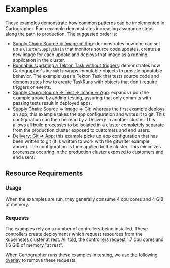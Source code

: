 # Examples

These examples demonstrate how common patterns can be implemented in Cartographer. Each example demonstrates increasing
assurance steps along the path to production. The suggested order is:

- [Supply Chain: Source => Image => App](basic-sc/README.md): demonstrates how one can set up a `ClusterSupplyChain`
  that monitors source code updates, creates a new image for each update and deploys that image as a running application
  in the cluster.
- [Runnable: Updating a Tekton Task without triggers](runnable-tekton/README.md):
  demonstrates how Cartographer's `Runnable` wraps immutable objects to provide updatable behavior. The example uses a
  Tekton Task that tests source code and demonstrates how to
  create [TaskRuns](https://tekton.dev/docs/pipelines/taskruns/)
  with objects that don't require triggers or events.
- [Supply Chain: Source => Test => Image => App](testing-sc/README.md): expands upon the example above by adding
  testing, assuring that only commits with passing tests result in deployed apps.
- [Supply Chain: Source => Image => Git](gitwriter-sc/README.md): whereas the first example deploys an app, this example
  takes the app configuration and writes it to git. This configuration can then be read by a Delivery in another
  cluster. This allows all build processes to be isolated in a cluster completely separate from the production cluster
  exposed to customers and end users.
- [Delivery: Git => App](basic-delivery/README.md): this example picks up app configuration that has been written to
  git (it is written to work with the gitwriter example above). The configuration is then applied to the cluster. This
  minimizes processes occuring in the production cluster exposed to customers and end users.

## Resource Requirements

### Usage

When the examples are run, they generally consume 4 cpu cores and 4 GiB of memory.

### Requests

The examples rely on a number of controllers being installed. These controllers create deployments which request
resources from the kubernetes cluster at rest. All told, the controllers request 1.7 cpu cores and 1.6 GiB of memory
"at rest".

When Cartographer runs these examples in testing, we
use [the following overlay](../hack/overlays/remove-resource-requests-from-deployments.yaml) to remove these requests.
